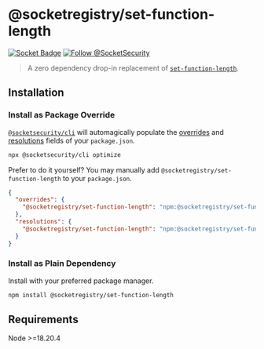 # @socketregistry/set-function-length

[![Socket Badge](https://socket.dev/api/badge/npm/package/@socketregistry/set-function-length)](https://socket.dev/npm/package/@socketregistry/set-function-length)
[![Follow @SocketSecurity](https://img.shields.io/twitter/follow/SocketSecurity?style=social)](https://twitter.com/SocketSecurity)

> A zero dependency drop-in replacement of
> [`set-function-length`](https://www.npmjs.com/package/set-function-length).

## Installation

### Install as Package Override

[`@socketsecurity/cli`](https://www.npmjs.com/package/@socketsecurity/cli) will
automagically populate the
[overrides](https://docs.npmjs.com/cli/v9/configuring-npm/package-json#overrides)
and [resolutions](https://yarnpkg.com/configuration/manifest#resolutions) fields
of your `package.json`.

```sh
npx @socketsecurity/cli optimize
```

Prefer to do it yourself? You may manually add
`@socketregistry/set-function-length` to your `package.json`.

```json
{
  "overrides": {
    "@socketregistry/set-function-length": "npm:@socketregistry/set-function-length@^1"
  },
  "resolutions": {
    "@socketregistry/set-function-length": "npm:@socketregistry/set-function-length@^1"
  }
}
```

### Install as Plain Dependency

Install with your preferred package manager.

```sh
npm install @socketregistry/set-function-length
```

## Requirements

Node &gt;=18.20.4
